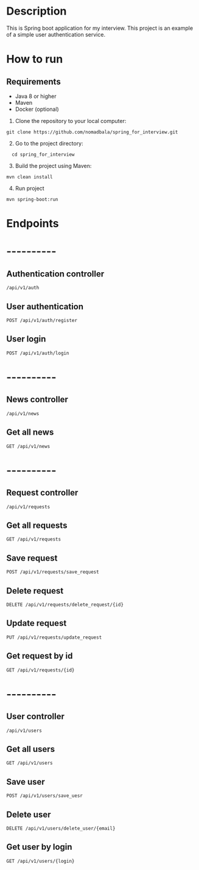 # Description
This is Spring boot application for my interview. This project is an example of a simple user authentication service.

# How to run
## Requirements
* Java 8 or higher
* Maven
* Docker (optional)

1. Clone the repository to your local computer:
```
git clone https://github.com/nomadbala/spring_for_interview.git
```

2. Go to the project directory:
```
  cd spring_for_interview
```

3. Build the project using Maven:
```
mvn clean install
```

4. Run project
```
mvn spring-boot:run
```


# Endpoints
# ----------
## Authentication controller
```
/api/v1/auth
```

## User authentication
```
POST /api/v1/auth/register
```

## User login
```
POST /api/v1/auth/login
```

# ----------

## News controller
```
/api/v1/news
```

##  Get all news
```
GET /api/v1/news
```

# ----------

## Request controller
```
/api/v1/requests
```

## Get all requests
```
GET /api/v1/requests
```

## Save request
```
POST /api/v1/requests/save_request
```

## Delete request
```
DELETE /api/v1/requests/delete_request/{id}
```

## Update request
```
PUT /api/v1/requests/update_request
```

## Get request by id
```
GET /api/v1/requests/{id}
```

# ----------

## User controller
```
/api/v1/users
```

## Get all users
```
GET /api/v1/users
```

## Save user
```
POST /api/v1/users/save_uesr
```

## Delete user
```
DELETE /api/v1/users/delete_user/{email}
```

## Get user by login
```
GET /api/v1/users/{login}
```
